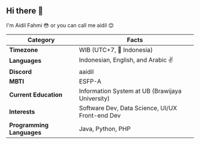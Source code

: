 ## Hi there 👋

I'm Aidil Fahmi 😳 or you can call me aidil 😊

| Category               | Facts                                                                                   |
|------------------------|-----------------------------------------------------------------------------------------|
| **Timezone**           | WIB (UTC+7, 📍 Indonesia)                                                               |
| **Languages**          | Indonesian, English, and Arabic ✌️                                                   |
| **Discord**            | aaidil                                                                                 |
| **MBTI**               | ESFP-A                                                                                  |
| **Current Education**  | Information System at UB (Brawijaya University)                 |
| **Interests**          | Software Dev, Data Science, UI/UX   Front-end Dev                                           |
| **Programming Languages** | Java, Python, PHP                                                                 |


<!--
**adlmii/adlmii** is a ✨ _special_ ✨ repository because its `README.md` (this file) appears on your GitHub profile.

Here are some ideas to get you started:

- 🔭 I’m currently working on ...
- 🌱 I’m currently learning ...
- 👯 I’m looking to collaborate on ...
- 🤔 I’m looking for help with ...
- 💬 Ask me about ...
- 📫 How to reach me: ...
- 😄 Pronouns: ...
- ⚡ Fun fact: ...
-->
